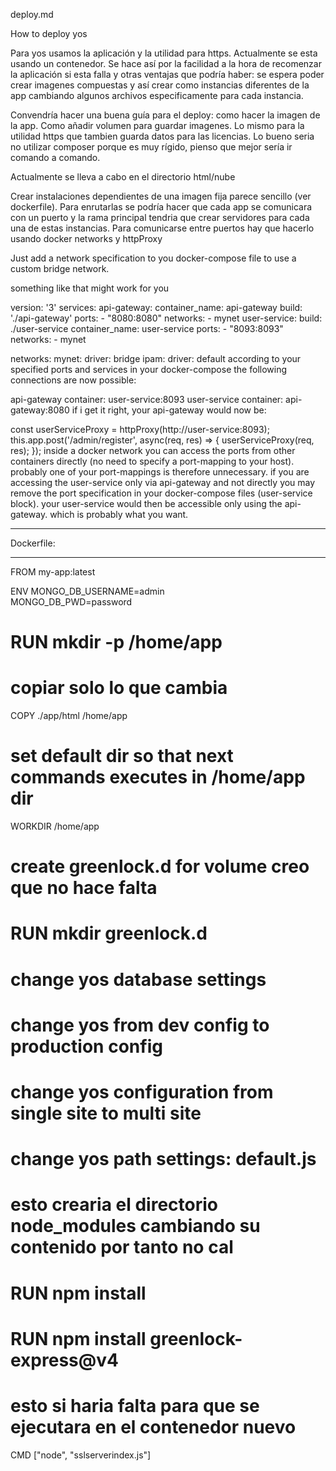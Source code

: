 deploy.md

How to deploy yos

Para yos usamos la aplicación y la utilidad para https. Actualmente se esta usando un contenedor. Se hace así por la facilidad a la hora de recomenzar la aplicación si esta falla y otras ventajas que podría haber: se espera poder crear imagenes compuestas y así crear como instancias diferentes de la app cambiando algunos archivos especificamente para cada instancia.

Convendría hacer una buena guía para el deploy: como hacer la imagen de la app. Como añadir volumen para guardar imagenes. Lo mismo para la utilidad https que tambien guarda datos para las licencias. Lo bueno seria no utilizar composer porque es muy rígido, pienso que mejor sería ir comando a comando.

Actualmente se lleva a cabo en el directorio html/nube

Crear instalaciones dependientes de una imagen fija parece sencillo (ver dockerfile). Para enrutarlas se podría hacer que cada app se comunicara con un puerto y la rama principal tendria que crear servidores para cada una de estas instancias. Para comunicarse entre puertos hay que hacerlo usando docker networks y httpProxy

Just add a network specification to you docker-compose file to use a custom bridge network.

something like that might work for you

version: '3'
services:
  api-gateway:
    container_name: api-gateway
    build: './api-gateway'
    ports:
    - "8080:8080"
    networks:
    - mynet
  user-service:
    build: ./user-service
    container_name: user-service
    ports:
    - "8093:8093"
    networks:
    - mynet

networks:
  mynet:
    driver: bridge
    ipam:
      driver: default
according to your specified ports and services in your docker-compose the following connections are now possible:

api-gateway container: user-service:8093
user-service container: api-gateway:8080
if i get it right, your api-gateway would now be:

const userServiceProxy = httpProxy(http://user-service:8093);
  this.app.post('/admin/register', async(req, res) => {
      userServiceProxy(req, res);
  });
inside a docker network you can access the ports from other containers directly (no need to specify a port-mapping to your host). probably one of your port-mappings is therefore unnecessary. if you are accessing the user-service only via api-gateway and not directly you may remove the port specification in your docker-compose files (user-service block). your user-service would then be accessible only using the api-gateway. which is probably what you want.

***********
Dockerfile:
***********

FROM my-app:latest

ENV MONGO_DB_USERNAME=admin \
    MONGO_DB_PWD=password

# RUN mkdir -p /home/app

# copiar solo lo que cambia
COPY ./app/html /home/app

# set default dir so that next commands executes in /home/app dir
WORKDIR /home/app

# create greenlock.d for volume creo que no hace falta
# RUN mkdir greenlock.d

# change yos database settings

# change yos from dev config to production config

# change yos configuration from single site to multi site

# change yos path settings: default.js

# esto crearia el directorio node_modules cambiando su contenido por tanto no cal
# RUN npm install
# RUN npm install greenlock-express@v4

# esto si haria falta para que se ejecutara en el contenedor nuevo
CMD ["node", "sslserverindex.js"]